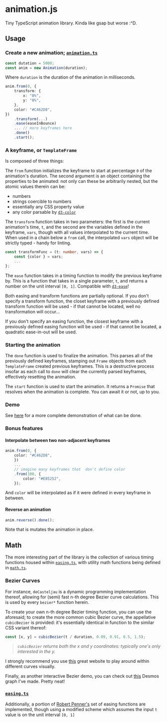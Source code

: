 # animation.js

Tiny TypeScript animation library. Kinda like gsap but worse :^D.

## Usage

### Create a new animation; [`animation.ts`](src/animation.ts)

```ts
const dutation = 5000;
const anim = new Animation(duration);
```

Where `duration` is the duration of the animation in milliseconds.

```ts
anim.from(0, {
    transform: {
        x: "0%",
        y: "0%",
    },
    color: "#C462D8",
})
    .transform(...)
    .ease(easeInBounce)
    ... // more keyframes here
    .done()
    .start();
```

### A keyframe, or `TemplateFrame`

Is composed of three things:

The `from` function initializes the keyframe to start at percentage `0` of the animation's duration. The second argument is an object containing the properties to be animated: not only can these be arbitrarily nested, but the atomic values therein can be:

-   numbers
-   strings coercible to numbers
-   essentially any CSS property value
-   any color parsable by [`d3-color`](https://github.com/d3/d3-color)

The `transform` function takes in two parameters: the first is the current animation's time, `t`, and the second are the variables defined in the keyframe, `vars`, though with all values interpolated to the current time. When used in a chain below a `from` call, the interpolated `vars` object will be strictly typed - handy for linting.

```ts
const transformFunc = (t: number, vars) => {
    const {color } = vars;
    ...
};
```

The `ease` function takes in a timing function to modify the previous keyframe by. This is a function that takes in a single parameter, `t`, and returns a number on the unit interval `[0, 1]`. Compatible with [`d3-ease`](https://github.com/d3/d3-ease)!

Both easing and transform functions are partially optional. If you don't specify a transform function, the closet keyframe with a previously defined transform function will be used - if that cannot be located, well no transformation will occur...

If you don't specify an easing function, the closest keyframe with a previously defined easing function will be used - if that cannot be located, a quadratic ease-in-out will be used.

### Starting the animation

The `done` function is used to finalize the animation. This parses all of the previously defined keyframes, stamping out `Frame` objects from each `TemplateFrame` created previous keyframes. This is a destructive process insofar as each call to `done` will clear the currently parsed keyframes, effectively resetting the animation.

The `start` function is used to start the animation. It returns a `Promise` that resolves when the animation is complete. You can await it or not, up to you.

### Demo

See [here](demo/script.ts) for a more complete demonstration of what can be done.

### Bonus features

#### Interpolate between two non-adjacent keyframes

```ts
anim.from(0, {
    color: "#C462D8",
    })
    ...
    // imagine many keyframes that  don't define color
    .from(100, {
        color: "#E85252",
    });
```

And `color` will be interpolated as if it were defined in every keyframe in between.

#### Reverse an animation

```ts
anim.reverse().done();
```

Note that is mutates the animation in place.

## Math

The more interesting part of the library is the collection of various timing functions housed within
[`easing.ts`](src/easing.ts), with utility math functions being defined in [`math.ts`](src/math.ts).

### Bezier Curves

For instance, `deCasteljau` is a dynamic programming implementation thereof, allowing for (semi) fast n-th degree Bezier curve calculations. This is used by every `bezier*` function herein.

To create your own n-th degree Bezier timing function, you can use the aforesaid; to create the more common cubic Bezier curve, the appellative `cubicBezier` is provided: it's essentially identical in function to the similar CSS variant thereof:

```ts
const [x, y] = cubicBezier(t / duration, 0.09, 0.91, 0.5, 1.5);
```

> _`cubicBezier` returns both the x and y coordinates: typically one's only interested in the y._

I strongly recommend you use [this](https://cubic-bezier.com/) great website to play around within different curves visually.

Finally, as another interactive Bezier demo, you can check out [this](https://www.desmos.com/calculator/tvivnkflzv) Desmos graph I've made. Pretty neat!

### [`easing.ts`](src/easing.ts)

Additionally, a portion of [Robert Penner's](http://robertpenner.com/easing/) set of easing functions are implemented, though using a modified scheme which assumes the input `t` value is on the unit interval `[0, 1]`
